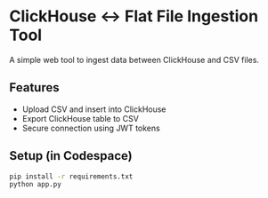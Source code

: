 # ClickHouse ↔ Flat File Ingestion Tool

A simple web tool to ingest data between ClickHouse and CSV files.

## Features
- Upload CSV and insert into ClickHouse
- Export ClickHouse table to CSV
- Secure connection using JWT tokens

## Setup (in Codespace)
```bash
pip install -r requirements.txt
python app.py
